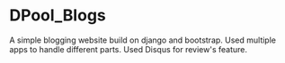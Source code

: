 # DPool_Blogs
A simple blogging website build on django and bootstrap. Used multiple apps to handle different parts.
Used Disqus for review's feature.
